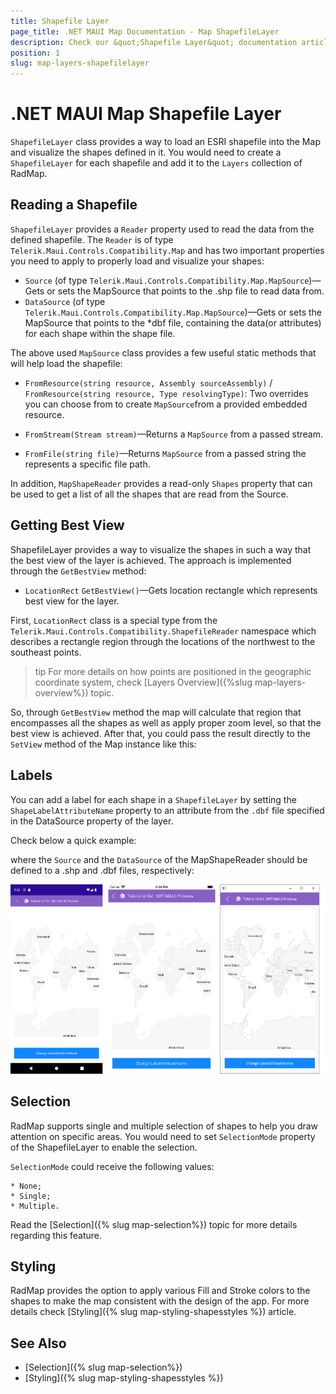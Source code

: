 ```yaml
---
title: Shapefile Layer
page_title: .NET MAUI Map Documentation - Map ShapefileLayer
description: Check our &quot;Shapefile Layer&quot; documentation article for Telerik Map for .NET MAUI control.
position: 1
slug: map-layers-shapefilelayer
---
```


# .NET MAUI Map Shapefile Layer

`ShapefileLayer` class provides a way to load an ESRI shapefile into the Map and visualize the shapes defined in it. You would need to create a `ShapefileLayer` for each shapefile and add it to the `Layers` collection of RadMap.

## Reading a Shapefile

`ShapefileLayer` provides a `Reader` property used to read the data from the defined shapefile. The `Reader` is of type `Telerik.Maui.Controls.Compatibility.Map` and has two important properties you need to apply to properly load and visualize your shapes:

* `Source` (of type `Telerik.Maui.Controls.Compatibility.Map.MapSource`)&mdash;Gets or sets the MapSource that points to the .shp file to read data from. 
* `DataSource` (of type `Telerik.Maui.Controls.Compatibility.Map.MapSource`)&mdash;Gets or sets the MapSource that points to the *dbf file, containing the data(or attributes) for each shape within the shape file. 

The above used `MapSource` class provides a few useful static methods that will help load the shapefile:

* `FromResource(string resource, Assembly sourceAssembly)` / `FromResource(string resource, Type resolvingType)`: Two overrides you can choose from to create `MapSource`from a provided embedded resource. 

* `FromStream(Stream stream)`&mdash;Returns a `MapSource` from a passed stream.
* `FromFile(string file)`&mdash;Returns `MapSource` from a passed string the represents a specific file path.

In addition, `MapShapeReader` provides a read-only `Shapes` property that can be used to get a list of all the shapes that are read from the Source. 

## Getting Best View

ShapefileLayer provides a way to visualize the shapes in such a way that the best view of the layer is achieved. The approach is implemented through the `GetBestView` method:

*  `LocationRect` `GetBestView()`&mdash;Gets location rectangle which represents best view for the layer.

First, `LocationRect` class is a special type from the `Telerik.Maui.Controls.Compatibility.ShapefileReader` namespace which describes a rectangle region through the locations of the northwest to the southeast points.  

>tip For more details on how points are positioned in the geographic coordinate system, check [Layers Overview]({%slug map-layers-overview%}) topic. 

So, through `GetBestView` method the map will calculate that region that encompasses all the shapes as well as apply proper zoom level, so that the best view is achieved. After that, you could pass the result directly to the `SetView` method of the Map instance like this:

<snippet id='map-setbestview-code' />

## Labels

You can add a label for each shape in a `ShapefileLayer` by setting the `ShapeLabelAttributeName` property to an attribute from the `.dbf` file specified in the DataSource property of the layer.

Check below a quick example:

<snippet id='map-labels-xaml' />

where the `Source` and the `DataSource` of the MapShapeReader should be defined to a .shp and .dbf files, respectively:

<snippet id='map-labels-settintsource' />

![Map ShapeLayer Labels](../images/map_shapelayer_labels.png)

## Selection

RadMap supports single and multiple selection of shapes to help you draw attention on specific areas. You would need to set `SelectionMode` property of the ShapefileLayer to enable the selection. 

`SelectionMode` could receive the following values:

	* None;
	* Single;
	* Multiple.

Read the [Selection]({% slug map-selection%}) topic for more details regarding this feature.

## Styling

RadMap provides the option to apply various Fill and Stroke colors to the shapes to make the map consistent with the design of the app. For more details check [Styling]({% slug map-styling-shapesstyles %}) article. 

## See Also

- [Selection]({% slug map-selection%})
- [Styling]({% slug map-styling-shapesstyles %})
